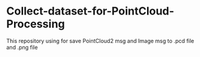 # Collect-dataset-for-PointCloud-Processing
This repository using for save PointCloud2 msg and Image msg to .pcd file and .png file
